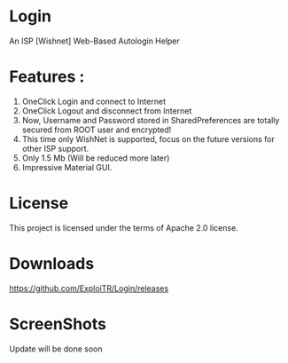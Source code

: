 # Login 
An ISP [Wishnet] Web-Based Autologin Helper

# Features :
1. OneClick Login and connect to Internet
2. OneClick Logout and disconnect from Internet
3. Now, Username and Password stored in SharedPreferences are totally secured from ROOT user and encrypted!
4. This time only WishNet is supported, focus on the future versions for other ISP support.
5. Only 1.5 Mb (Will be reduced more later)
6. Impressive Material GUI.


# License
This project is licensed under the terms of Apache 2.0 license.

# Downloads

https://github.com/ExploiTR/Login/releases

# ScreenShots

Update will be done soon





